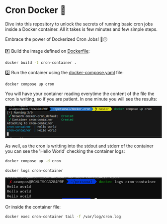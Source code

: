 # Cron Docker :whale2:

Dive into this repository to unlock the secrets of running basic cron jobs inside a Docker container. All it takes is few minutes and few simple steps. 

Embrace the power of Dockerized Cron Jobs! :whale2::clock10:

:one: Build the image defined on [Dockerfile](Dockerfile):

```bash
docker build -t cron-container .
```

:two: Run the container using the [docker-compose.yaml](docker-compose.yaml) file:

```bash
docker compose up cron
```

You will have your container reading everytime the content of the file the cron is writing, so if you are patient. In one minute you will see the results:

![pictures/stdout.png](pictures/tail.png)

As well, as the cron is writting into the stdout and stderr of the container you can see the 'Hello World' checking the container logs:

```bash
docker compose up -d cron
```

```bash
docker logs cron-container
```


![pictures/stdout.png](pictures/stdout.png)

Or inside the container file:
```bash
docker exec cron-container tail -f /var/log/cron.log
```
